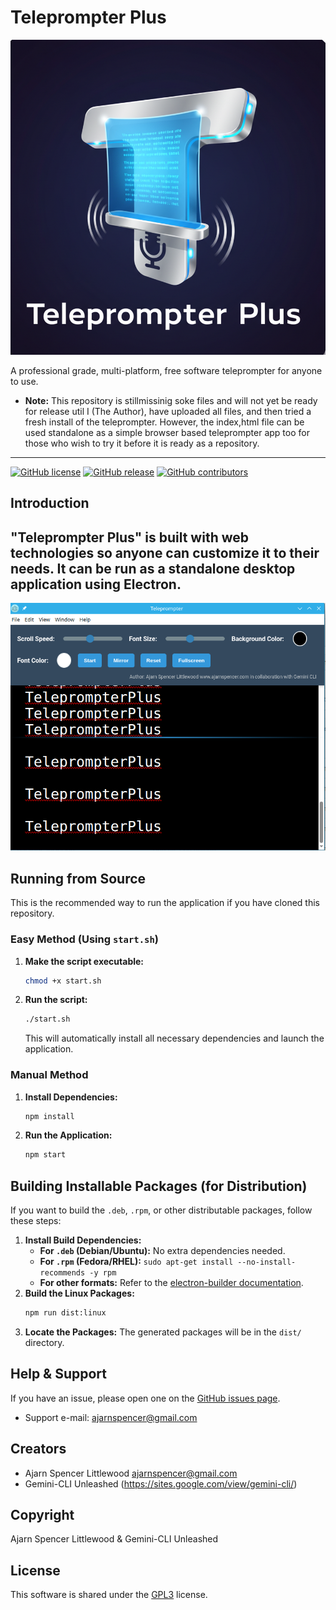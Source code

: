 # Teleprompter Plus

![Teleprompter Plus](https://github.com/AjarnSpencer/teleprompter-plus/raw/main/build/icons/teleprompterplus.png)

A professional grade, multi-platform, free software teleprompter for anyone to use.
- **Note:** This repository is stillmissinig soke files and will not yet be ready for release util I (The Author), have uploaded all files, and then tried a fresh install of the teleprompter. However, the index,html file can be used standalone as a simple browser based teleprompter app too for those who wish to try it before it is ready as a repository.
---

[![GitHub license](https://img.shields.io/badge/license-GPL3-blue.svg)](https://github.com/AjarnSpencer/teleprompter-plus/blob/main/LICENSE)
[![GitHub release](https://img.shields.io/github/release/AjarnSpencer/teleprompter-plus.svg)](https://github.com/AjarnSpencer/teleprompter-plus/releases)
[![GitHub contributors](https://img.shields.io/github/contributors/AjarnSpencer/teleprompter-plus.svg)](https://github.com/AjarnSpencer/teleprompter-plus/graphs/contributors)

## Introduction

"Teleprompter Plus" is built with web technologies so anyone can customize it to their needs. It can be run as a standalone desktop application using Electron.
---
![Teleprompter Plus Reader App](https://github.com/AjarnSpencer/Teleprompter-Plus/blob/main/build/icons/teleprompter-plus-screenshot.png)

## Running from Source

This is the recommended way to run the application if you have cloned this repository.

### Easy Method (Using `start.sh`)

1.  **Make the script executable:**
    ```bash
    chmod +x start.sh
    ```
2.  **Run the script:**
    ```bash
    ./start.sh
    ```
    This will automatically install all necessary dependencies and launch the application.

### Manual Method

1.  **Install Dependencies:**
    ```bash
    npm install
    ```
2.  **Run the Application:**
    ```bash
    npm start
    ```

## Building Installable Packages (for Distribution)

If you want to build the `.deb`, `.rpm`, or other distributable packages, follow these steps:

1.  **Install Build Dependencies:**
    *   **For `.deb` (Debian/Ubuntu):** No extra dependencies needed.
    *   **For `.rpm` (Fedora/RHEL):** `sudo apt-get install --no-install-recommends -y rpm`
    *   **For other formats:** Refer to the [electron-builder documentation](https://www.electron.build/multi-platform-build#linux).
2.  **Build the Linux Packages:**
    ```bash
    npm run dist:linux
    ```
3.  **Locate the Packages:** The generated packages will be in the `dist/` directory.

## Help & Support

If you have an issue, please open one on the [GitHub issues page](https://github.com/AjarnSpencer/teleprompter-plus/issues).
*   Support e-mail: <ajarnspencer@gmail.com>

## Creators

*   Ajarn Spencer Littlewood <ajarnspencer@gmail.com>
*   Gemini-CLI Unleashed (https://sites.google.com/view/gemini-cli/)

## Copyright

Ajarn Spencer Littlewood & Gemini-CLI Unleashed

## License

This software is shared under the [GPL3](https://github.com/AjarnSpencer/teleprompter-plus/blob/main/LICENSE) license.
